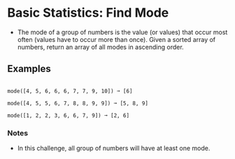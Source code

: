 # Basic Statistics: Find Mode
- The mode of a group of numbers is the value (or values) that occur most often (values have to occur more than once). Given a sorted array of numbers, return an array of all modes in ascending order.

## Examples
```

mode([4, 5, 6, 6, 6, 7, 7, 9, 10]) ➞ [6]

mode([4, 5, 5, 6, 7, 8, 8, 9, 9]) ➞ [5, 8, 9]

mode([1, 2, 2, 3, 6, 6, 7, 9]) ➞ [2, 6]

```

### Notes
- In this challenge, all group of numbers will have at least one mode.
